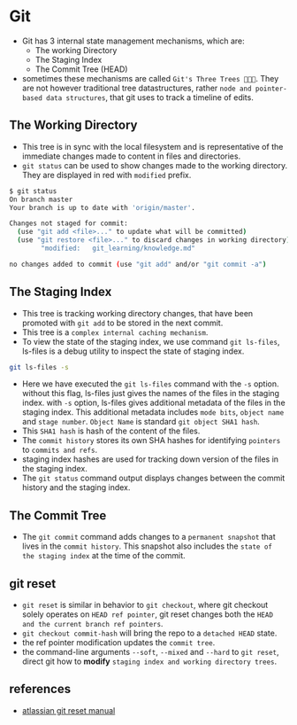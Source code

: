 # Git

- Git has 3 internal state management mechanisms, which are:
  - The working Directory
  - The Staging Index
  - The Commit Tree (HEAD)
- sometimes these mechanisms are called `Git's Three Trees 🌳🌳🌳`. They are not however traditional tree datastructures, rather `node and pointer-based data structures`, that git uses to track a timeline of edits.

## The Working Directory

- This tree is in sync with the local filesystem and is representative of the immediate changes made to content in files and directories.
- `git status` can be used to show changes made to the working directory. They are displayed in red with `modified` prefix.

```sh
$ git status
On branch master
Your branch is up to date with 'origin/master'.

Changes not staged for commit:
  (use "git add <file>..." to update what will be committed)
  (use "git restore <file>..." to discard changes in working directory)
        "modified:   git_learning/knowledge.md"

no changes added to commit (use "git add" and/or "git commit -a")
```

## The Staging Index

- This tree is tracking working directory changes, that have been promoted with `git add` to be stored in the next commit.
- This tree is a `complex internal caching mechanism`.
- To view the state of the staging index, we use command `git ls-files`, ls-files is a debug utility to inspect the state of staging index.

```sh
git ls-files -s
```

- Here we have executed the `git ls-files` command with the `-s` option. without this flag, ls-files just gives the names of the files in the staging index. with `-s` option, ls-files gives additional metadata of the files in the staging index. This additional metadata includes `mode bits`, `object name` and `stage number`. `Object Name` is standard `git object SHA1 hash`.
- This `SHA1 hash` is hash of the content of the files.
- The `commit history` stores its own SHA hashes for identifying `pointers` to `commits and refs`.
- staging index hashes are used for tracking down version of the files in the staging index.
- The `git status` command output displays changes between the commit history and the staging index.

## The Commit Tree

- The `git commit` command adds changes to a `permanent snapshot` that lives in the `commit history`. This snapshot also includes the `state of the staging index` at the time of the commit.

## git reset

- `git reset` is similar in behavior to `git checkout`, where git checkout solely operates on `HEAD ref pointer`, git reset changes both the `HEAD and the current branch ref pointers`.
- `git checkout commit-hash` will bring the repo to a `detached HEAD` state.
- the ref pointer modification updates the `commit tree`.
- the command-line arguments `--soft`, `--mixed` and `--hard` to `git reset`, direct git how to **modify** `staging index and working directory trees`.

## references

- [atlassian git reset manual](https://www.atlassian.com/git/tutorials/undoing-changes/git-reset)
